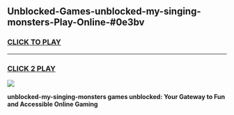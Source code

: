 
## Unblocked-Games-unblocked-my-singing-monsters-Play-Online-#0e3bv
<h3>
<a href="https://premium.freeplayer.one?title=unblocked-my-singing-monsters&ref=27F">CLICK TO PLAY</a></h3>
<hr>

<h3>
<a href="https://premium.freeplayer.one?title=unblocked-my-singing-monsters&ref=27F">CLICK 2 PLAY</a>
  
</h3>

<a href="https://premium.freeplayer.one?title=unblocked-my-singing-monsters&ref=27F"><img src="https://clearcache.store/games.png"></a>


**unblocked-my-singing-monsters games unblocked: Your Gateway to Fun and Accessible Online Gaming**
